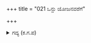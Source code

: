 +++
title = "021 ಒನ್ದು ಯೋಜನವರೆಗೆ"

+++

<details><summary>ಗದ್ಯ (ಕ.ಗ.ಪ) </summary>

21. ನನ್ನ ಬಾಣದಿಂದ ಶತ್ರುವಿನ ರಥ ಒಂದು ಯೋಜನದವರೆಗೆ ಹಿಮ್ಮೆಟ್ಟಿತು. ಅವನ ಬಾಣ ಪ್ರಯೋಗದಿಂದ ನಮ್ಮ ರಥ ಒಂದು ಬಿಲ್ಲಿನ ಅಂತರದಷ್ಟು ಮಾತ್ರ ಹಿಮ್ಮೆಟ್ಟಿತು. ಹೀಗಿದ್ದರೂ. ಕರ್ಣನ ಸಾಹಸಕ್ಕೆ ಮನಸ್ಫೂರ್ತಿಯಾಗಿ ಮೆಚ್ಚಿಕೊಳ್ಳುತ್ತಿದ್ದೀರ.  ಇದೇನು ಆಶ್ಚರ್ಯ ಎಂದು ಕಾಲನನ್ನು ಟೀಕಿಸಿದೆ, ಎಂದು ಕೃಷ್ಣನಿಗೆ ಅರ್ಜುನನು ಹೇಳಿದನು.
</details>
